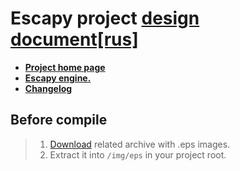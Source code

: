 # Escapy project <a href="https://github.com/henryco/Escapy-des-doc/blob/master/desdoc.pdf">design document[rus]</a>
   * <a href="#">**Project home page**</a>
   * <a href="https://github.com/henryco/Escapy">**Escapy engine.**</a>
   * <a href="https://github.com/henryco/Escapy-des-doc/blob/master/CHANGELOG.md">**Changelog**</a>


## Before compile 
> 1. <a href="https://drive.google.com/open?id=0Bx5mBLamQF7HQmprVnM5NEl1bGM">Download</a> related archive with .eps images.
>   1. Extract it into `/img/eps` in your project root.
